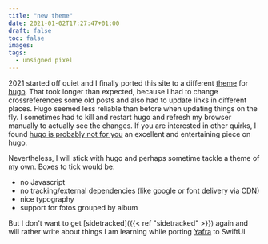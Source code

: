```yaml
---
title: "new theme"
date: 2021-01-02T17:27:47+01:00
draft: false
toc: false
images:
tags:
  - unsigned pixel
---
```


2021 started off quiet and I finally ported this site to a different [theme](https://github.com/rhazdon/hugo-theme-hello-friend-ng) for [hugo](gohugo.io). That took longer than expected, because I had to change crossreferences some old posts and also had to update links in different places. Hugo seemed less reliable than before when updating things on the fly. I sometimes had to kill and restart hugo and refresh my browser manually to actually see the changes.
If you are interested in other quirks, I found [hugo is probably not for you](https://yawpitchroll.com/posts/hugo-probably-is-not-for-you/) an excellent and entertaining piece on hugo.

Nevertheless, I will stick with hugo and perhaps sometime tackle a theme of my own. Boxes to tick would be:
* no Javascript
* no tracking/external dependencies (like google or font delivery via CDN)
* nice typography
* support for fotos grouped by album

But I don't want to get [sidetracked]({{< ref "sidetracked" >}}) again and will rather write about things I am learning while porting [Yafra](https://unsignedpixel.com/yafra) to SwiftUI

